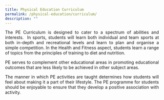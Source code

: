 ```yaml
---
title: Physical Education Curriculum
permalink: /physical-education/curriculum/
description: ""
---
```



<div align=justify>
<p>
The PE Curriculum is designed to cater to a spectrum of abilities and interests.  In sports, students will learn both individual and team sports at both in-depth and recreational levels and learn to plan and organise a simple competition. In the Health and Fitness aspect, students learn a range of topics from the principles of training to diet and nutrition.</p>
<p>
PE serves to complement other educational areas in promoting educational outcomes that are less likely to be achieved in other subject areas.</p>
<p>
The manner in which PE activities are taught determines how students will feel about making it a part of their lifestyle. The PE programme for students should be enjoyable to ensure that they develop a positive association with activity.</p>